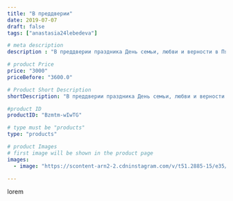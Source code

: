 ```yaml
---
title: "В преддверии"
date: 2019-07-07
draft: false
tags: ["anastasia24lebedeva"]

# meta description
description : "В преддверии праздника День семьи, любви и верности в Пятигорске на Цветнике сегодня ярмарка. Ждём вас))))"

# product Price
price: "3000"
priceBefore: "3600.0"

# Product Short Description
shortDescription: "В преддверии праздника День семьи, любви и верности в Пятигорске на Цветнике сегодня ярмарка. Ждём вас))))"

#product ID
productID: "Bzmtm-wIwTG"

# type must be "products"
type: "products"

# product Images
# first image will be shown in the product page
images:
  - image: "https://scontent-arn2-2.cdninstagram.com/v/t51.2885-15/e35/66297006_2079786062327520_9043375678664314569_n.jpg?se=7&tp=1&_nc_ht=scontent-arn2-2.cdninstagram.com&_nc_cat=100&_nc_ohc=_hopraB1ylIAX8Ho_1X&ccb=7-4&oh=0febdd3357601555578386712fe9b98b&oe=60842CB2&ig_cache_key=MjA4MjU1MjQ2ODUxODE0MzE3NA%3D%3D.2-ccb7-4"

---
```

lorem

